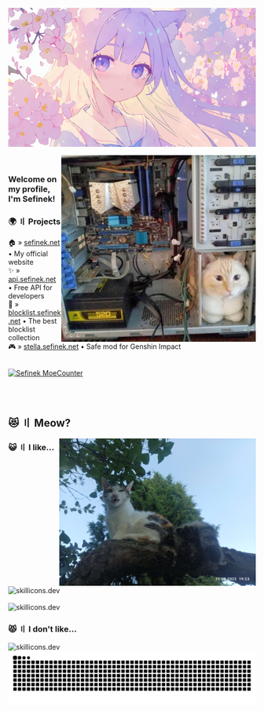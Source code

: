 <a href="https://www.deviantart.com/meworin/art/--1074002891" target="_blank"><img src="images/by_meworin_dhrflxn.png" alt="Anime Girl Wallpaper"></a>

<img align="right" src="images/computer-cat.png" height="380px" alt="Computer cat">

<br>

### Welcome on my profile, I'm Sefinek!

### 🌍 〢 Projects
🏠 » [sefinek.net](https://sefinek.net) • My official website  
✨ » [api.sefinek.net](https://api.sefinek.net) • Free API for developers  
📃 » [blocklist.sefinek.net](https://blocklist.sefinek.net) • The best blocklist collection  
🎮 » [stella.sefinek.net](https://sefinek.net/genshin-stella-mod) • Safe mod for Genshin Impact

<br>

<a href="https://sefinek.net/npm/moecounter.js/demo" target="_blank">
    <img src="https://api.sefinek.net/api/v2/moecounter/@Sefinek-GitHub-Profile?theme=default" alt="Sefinek MoeCounter" title="Profile views. Statistics have been collected since 12.02.2024 [DD.MM.YYYY].">    
</a>

<br><br>

## 😻 〢 Meow?

<img align="right" src="images/IMG_20230811_192301.jpg" height="300px" alt=";P">

### 😺 〢 I like...
<div align="left">
    <img src="https://skillicons.dev/icons?i=html,css,js,nodejs,express,cs" height="38px" alt="skillicons.dev" align="center"><br><br>
    <img src="https://skillicons.dev/icons?i=webstorm,sublime,git,raspberrypi,cloudflare,mongo,linux,github,nginx,arduino,postman,redis" height="38px" alt="skillicons.dev">
</div>

### 😾 〢 I don't like...
<div align="left">
    <img src="https://skillicons.dev/icons?i=visualstudio,php,mysql,python,cpp,wordpress,jquery" height="38px" alt="skillicons.dev">
</div>

<div align="center">
    <img src="https://raw.githubusercontent.com/sefinek/sefinek/snake/github-snake-dark.svg" alt="Snake">
</div>
